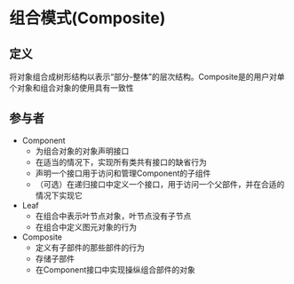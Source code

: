 # 组合模式(Composite)



## 定义

将对象组合成树形结构以表示“部分-整体”的层次结构。Composite是的用户对单个对象和组合对象的使用具有一致性



## 参与者

- Component
  - 为组合对象的对象声明接口
  - 在适当的情况下，实现所有类共有接口的缺省行为
  - 声明一个接口用于访问和管理Component的子组件
  - （可选）在递归接口中定义一个接口，用于访问一个父部件，并在合适的情况下实现它
- Leaf
  - 在组合中表示叶节点对象，叶节点没有子节点
  - 在组合中定义图元对象的行为
- Composite
  - 定义有子部件的那些部件的行为
  - 存储子部件
  - 在Component接口中实现操纵组合部件的对象

